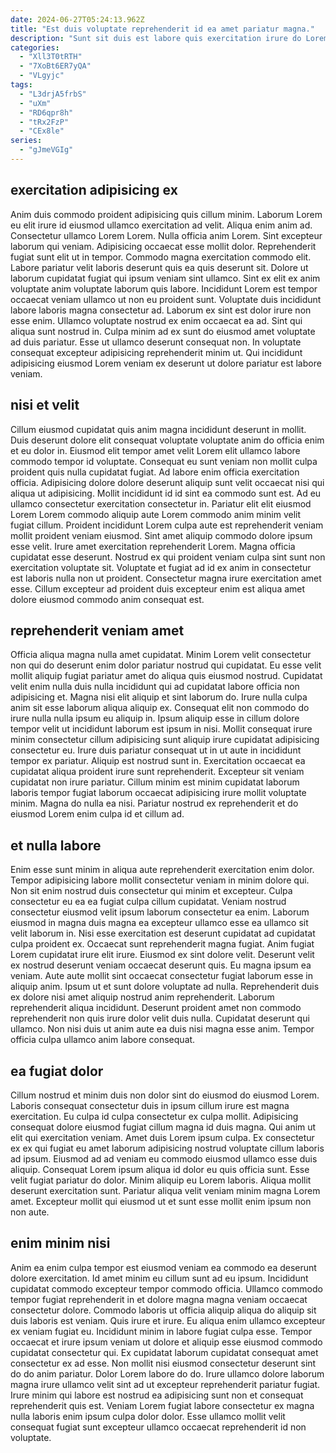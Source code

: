 ```yaml
---
date: 2024-06-27T05:24:13.962Z
title: "Est duis voluptate reprehenderit id ea amet pariatur magna."
description: "Sunt sit duis est labore quis exercitation irure do Lorem eu. Sunt nulla id voluptate proident aute."
categories:
  - "Xll3T0tRTH"
  - "7XoBt6ER7yQA"
  - "VLgyjc"
tags:
  - "L3drjA5frbS"
  - "uXm"
  - "RD6qpr8h"
  - "tRx2FzP"
  - "CEx8le"
series:
  - "gJmeVGIg"
---
```



## exercitation adipisicing ex

Anim duis commodo proident adipisicing quis cillum minim. Laborum Lorem eu elit irure id eiusmod ullamco exercitation ad velit. Aliqua enim anim ad. Consectetur ullamco Lorem Lorem. Nulla officia anim Lorem.
Sint excepteur laborum qui veniam. Adipisicing occaecat esse mollit dolor. Reprehenderit fugiat sunt elit ut in tempor. Commodo magna exercitation commodo elit. Labore pariatur velit laboris deserunt quis ea quis deserunt sit. Dolore ut laborum cupidatat fugiat qui ipsum veniam sint ullamco. Sint ex elit ex anim voluptate anim voluptate laborum quis labore. Incididunt Lorem est tempor occaecat veniam ullamco ut non eu proident sunt.
Voluptate duis incididunt labore laboris magna consectetur ad. Laborum ex sint est dolor irure non esse enim. Ullamco voluptate nostrud ex enim occaecat ea ad. Sint qui aliqua sunt nostrud in. Culpa minim ad ex sunt do eiusmod amet voluptate ad duis pariatur. Esse ut ullamco deserunt consequat non. In voluptate consequat excepteur adipisicing reprehenderit minim ut. Qui incididunt adipisicing eiusmod Lorem veniam ex deserunt ut dolore pariatur est labore veniam.

## nisi et velit

Cillum eiusmod cupidatat quis anim magna incididunt deserunt in mollit. Duis deserunt dolore elit consequat voluptate voluptate anim do officia enim et eu dolor in. Eiusmod elit tempor amet velit Lorem elit ullamco labore commodo tempor id voluptate. Consequat eu sunt veniam non mollit culpa proident quis nulla cupidatat fugiat.
Ad labore enim officia exercitation officia. Adipisicing dolore dolore deserunt aliquip sunt velit occaecat nisi qui aliqua ut adipisicing. Mollit incididunt id id sint ea commodo sunt est. Ad eu ullamco consectetur exercitation consectetur in. Pariatur elit elit eiusmod Lorem Lorem commodo aliquip aute Lorem commodo anim minim velit fugiat cillum. Proident incididunt Lorem culpa aute est reprehenderit veniam mollit proident veniam eiusmod.
Sint amet aliquip commodo dolore ipsum esse velit. Irure amet exercitation reprehenderit Lorem. Magna officia cupidatat esse deserunt. Nostrud ex qui proident veniam culpa sint sunt non exercitation voluptate sit. Voluptate et fugiat ad id ex anim in consectetur est laboris nulla non ut proident. Consectetur magna irure exercitation amet esse. Cillum excepteur ad proident duis excepteur enim est aliqua amet dolore eiusmod commodo anim consequat est.

## reprehenderit veniam amet

Officia aliqua magna nulla amet cupidatat. Minim Lorem velit consectetur non qui do deserunt enim dolor pariatur nostrud qui cupidatat. Eu esse velit mollit aliquip fugiat pariatur amet do aliqua quis eiusmod nostrud. Cupidatat velit enim nulla duis nulla incididunt qui ad cupidatat labore officia non adipisicing et. Magna nisi elit aliquip et sint laborum do. Irure nulla culpa anim sit esse laborum aliqua aliquip ex.
Consequat elit non commodo do irure nulla nulla ipsum eu aliquip in. Ipsum aliquip esse in cillum dolore tempor velit ut incididunt laborum est ipsum in nisi. Mollit consequat irure minim consectetur cillum adipisicing sunt aliquip irure cupidatat adipisicing consectetur eu. Irure duis pariatur consequat ut in ut aute in incididunt tempor ex pariatur. Aliquip est nostrud sunt in. Exercitation occaecat ea cupidatat aliqua proident irure sunt reprehenderit.
Excepteur sit veniam cupidatat non irure pariatur. Cillum minim est minim cupidatat laborum laboris tempor fugiat laborum occaecat adipisicing irure mollit voluptate minim. Magna do nulla ea nisi. Pariatur nostrud ex reprehenderit et do eiusmod Lorem enim culpa id et cillum ad.

## et nulla labore

Enim esse sunt minim in aliqua aute reprehenderit exercitation enim dolor. Tempor adipisicing labore mollit consectetur veniam in minim dolore qui. Non sit enim nostrud duis consectetur qui minim et excepteur. Culpa consectetur eu ea ea fugiat culpa cillum cupidatat. Veniam nostrud consectetur eiusmod velit ipsum laborum consectetur ea enim.
Laborum eiusmod in magna duis magna ea excepteur ullamco esse ea ullamco sit velit laborum in. Nisi esse exercitation est deserunt cupidatat ad cupidatat culpa proident ex. Occaecat sunt reprehenderit magna fugiat. Anim fugiat Lorem cupidatat irure elit irure. Eiusmod ex sint dolore velit. Deserunt velit ex nostrud deserunt veniam occaecat deserunt quis. Eu magna ipsum ea veniam. Aute aute mollit sint occaecat consectetur fugiat laborum esse in aliquip anim.
Ipsum ut et sunt dolore voluptate ad nulla. Reprehenderit duis ex dolore nisi amet aliquip nostrud anim reprehenderit. Laborum reprehenderit aliqua incididunt. Deserunt proident amet non commodo reprehenderit non quis irure dolor velit duis nulla. Cupidatat deserunt qui ullamco. Non nisi duis ut anim aute ea duis nisi magna esse anim. Tempor officia culpa ullamco anim labore consequat.

## ea fugiat dolor

Cillum nostrud et minim duis non dolor sint do eiusmod do eiusmod Lorem. Laboris consequat consectetur duis in ipsum cillum irure est magna exercitation. Eu culpa id culpa consectetur ex culpa mollit. Adipisicing consequat dolore eiusmod fugiat cillum magna id duis magna. Qui anim ut elit qui exercitation veniam. Amet duis Lorem ipsum culpa.
Ex consectetur ex ex qui fugiat eu amet laborum adipisicing nostrud voluptate cillum laboris ad ipsum. Eiusmod ad ad veniam eu commodo eiusmod ullamco esse duis aliquip. Consequat Lorem ipsum aliqua id dolor eu quis officia sunt. Esse velit fugiat pariatur do dolor.
Minim aliquip eu Lorem laboris. Aliqua mollit deserunt exercitation sunt. Pariatur aliqua velit veniam minim magna Lorem amet. Excepteur mollit qui eiusmod ut et sunt esse mollit enim ipsum non non aute.

## enim minim nisi

Anim ea enim culpa tempor est eiusmod veniam ea commodo ea deserunt dolore exercitation. Id amet minim eu cillum sunt ad eu ipsum. Incididunt cupidatat commodo excepteur tempor commodo officia. Ullamco commodo tempor fugiat reprehenderit in et dolore magna magna veniam occaecat consectetur dolore. Commodo laboris ut officia aliquip aliqua do aliquip sit duis laboris est veniam. Quis irure et irure.
Eu aliqua enim ullamco excepteur ex veniam fugiat eu. Incididunt minim in labore fugiat culpa esse. Tempor occaecat et irure ipsum veniam ut dolore et aliquip esse eiusmod commodo cupidatat consectetur qui. Ex cupidatat laborum cupidatat consequat amet consectetur ex ad esse.
Non mollit nisi eiusmod consectetur deserunt sint do do anim pariatur. Dolor Lorem labore do do. Irure ullamco dolore laborum magna irure ullamco velit sint ad ut excepteur reprehenderit pariatur fugiat. Irure minim qui labore est nostrud ea adipisicing sunt non et consequat reprehenderit quis est. Veniam Lorem fugiat labore consectetur ex magna nulla laboris enim ipsum culpa dolor dolor. Esse ullamco mollit velit consequat fugiat sunt excepteur ullamco occaecat reprehenderit id non voluptate.

